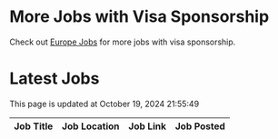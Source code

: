 # More Jobs with Visa Sponsorship

Check out [Europe Jobs](https://github.com/sureshparimi/europejobs#latest-jobs) for more jobs with visa sponsorship.

# Latest Jobs

This page is updated at October 19, 2024 21:55:49

| Job Title | Job Location | Job Link | Job Posted |
| --- | --- | --- | --- |
